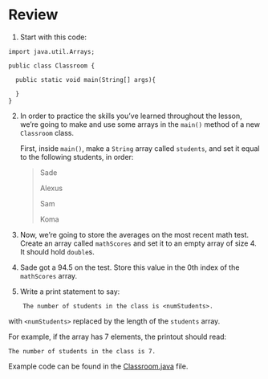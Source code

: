 # Review

1. Start with this code:

```
import java.util.Arrays;

public class Classroom {
  
  public static void main(String[] args){
    
  }
}

```

2. In order to practice the skills you’ve learned throughout the lesson, we’re going to make and use some arrays in the ```main()``` method of a new ```Classroom``` class.

	First, inside ```main()```, make a ```String``` array called ```students```, and set it equal to the following students, in order:
	> Sade
	>
	> Alexus
	>
	> Sam
	>
	> Koma

3. Now, we’re going to store the averages on the most recent math test. Create an array called ```mathScores``` and set it to an empty array of size 4. It should hold ```double```s.

4. Sade got a 94.5 on the test. Store this value in the 0th index of the ```mathScores``` array.

5. Write a print statement to say:

```
	The number of students in the class is <numStudents>.
```

with ```<numStudents>``` replaced by the length of the ```students``` array.


For example, if the array has 7 elements, the printout should read:

```
The number of students in the class is 7.
```

Example code can be found in the [Classroom.java](https://github.com/keldavis/Java-Practice/blob/master/Foundations/5.%20Arrays/Review/Classroom.java) file.